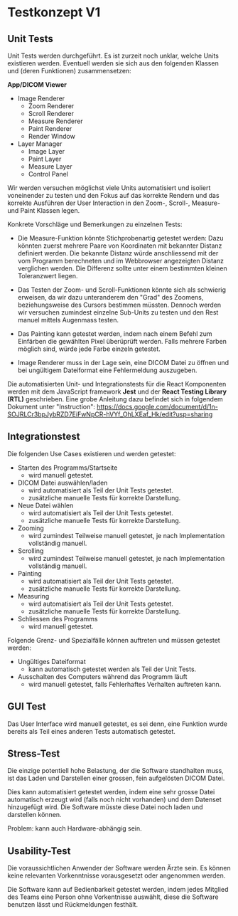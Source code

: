 # Testkonzept V1

## Unit Tests

Unit Tests werden durchgeführt. Es ist zurzeit noch unklar, welche Units existieren
werden. Eventuell werden sie sich aus den folgenden Klassen und (deren Funktionen) zusammensetzen:

**App/DICOM Viewer**
* Image Renderer
  * Zoom Renderer
  * Scroll Renderer
  * Measure Renderer
  * Paint Renderer
  * Render Window
* Layer Manager
  * Image Layer
  * Paint Layer
  * Measure Layer
  * Control Panel

Wir werden versuchen möglichst viele Units automatisiert und isoliert voneinender zu testen und den Fokus auf das korrekte Rendern und das korrekte Ausführen der User Interaction in den Zoom-, Scroll-, Measure- und Paint Klassen legen.

Konkrete Vorschläge und Bemerkungen zu einzelnen Tests:

- Die Measure-Funktion könnte Stichprobenartig getestet werden:
  Dazu könnten zuerst mehrere Paare von Koordinaten mit bekannter Distanz definiert werden. Die bekannte Distanz würde anschliessend mit der vom Programm berechneten und im Webbrowser angezeigten Distanz verglichen werden. Die Differenz sollte unter einem bestimmten kleinen Toleranzwert liegen.

- Das Testen der Zoom- und Scroll-Funktionen könnte sich als schwierig erweisen, da wir dazu unteranderem den "Grad" des Zoomens, beziehungsweise des Cursors bestimmen müssten. Dennoch werden wir versuchen zumindest einzelne Sub-Units zu testen und den Rest manuel mittels Augenmass testen.

- Das Painting kann getestet werden, indem nach einem Befehl zum Einfärben die gewählten Pixel überüprüft werden. Falls mehrere Farben möglich sind, würde jede Farbe einzeln getestet.

- Image Renderer muss in der Lage sein, eine DICOM Datei zu öffnen und bei ungültigem Dateiformat eine Fehlermeldung auszugeben.

Die automatisierten Unit- und Integrationstests für die React Komponenten werden mit dem JavaScript framework **Jest** und der **React Testing Library (RTL)** geschrieben. Eine grobe Anleitung dazu befindet sich in folgendem Dokument unter "Instruction": https://docs.google.com/document/d/1n-SOJRLCr3bpJybRZD7EiFwNpCR-hVYf_OhLXEaf_Hk/edit?usp=sharing

## Integrationstest

Die folgenden Use Cases existieren und werden getestet:

- Starten des Programms/Startseite
  - wird manuell getestet.
- DICOM Datei auswählen/laden
  - wird automatisiert als Teil der Unit Tests getestet.
  - zusätzliche manuelle Tests für korrekte Darstellung.
- Neue Datei wählen
  - wird automatisiert als Teil der Unit Tests getestet.
  - zusätzliche manuelle Tests für korrekte Darstellung.
- Zooming
  - wird zumindest Teilweise manuell getestet, je nach
    Implementation vollständig manuell.
- Scrolling
  - wird zumindest Teilweise manuell getestet, je nach
    Implementation vollständig manuell.
- Painting
  - wird automatisiert als Teil der Unit Tests getestet.
  - zusätzliche manuelle Tests für korrekte Darstellung.
- Measuring
  - wird automatisiert als Teil der Unit Tests getestet.
  - zusätzliche manuelle Tests für korrekte Darstellung.
- Schliessen des Programms
  - wird manuell getestet.

Folgende Grenz- und Spezialfälle können auftreten und müssen getestet werden:

- Ungültiges Dateiformat
  - kann automatisch getestet werden als Teil der Unit Tests.
- Ausschalten des Computers während das Programm läuft
  - wird manuell getestet, falls Fehlerhaftes Verhalten auftreten kann.

## GUI Test

Das User Interface wird manuell getestet, es sei denn, eine Funktion wurde
bereits als Teil eines anderen Tests automatisch getestet.

## Stress-Test

Die einzige potentiell hohe Belastung, der die Software standhalten muss, ist
das Laden und Darstellen einer grossen, fein aufgelösten DICOM Datei.

Dies kann automatisiert getestet werden, indem eine sehr grosse Datei automatisch
erzeugt wird (falls noch nicht vorhanden) und dem Datenset hinzugefügt wird. Die
Software müsste diese Datei noch laden und darstellen können.

Problem: kann auch Hardware-abhängig sein.

## Usability-Test

Die voraussichtlichen Anwender der Software werden Ärzte sein. Es können keine
relevanten Vorkenntnisse vorausgesetzt oder angenommen werden.

Die Software kann auf Bedienbarkeit getestet werden, indem jedes Mitglied des Teams
eine Person ohne Vorkentnisse auswählt, diese die Software benutzen lässt und
Rückmeldungen festhält.

